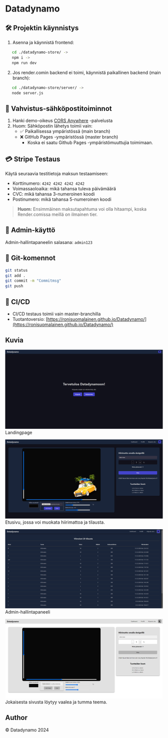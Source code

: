 # Datadynamo

## 🛠️ Projektin käynnistys

1. Asenna ja käynnistä frontend:   
```bash
   cd ./datadynamo-store/ ->
   npm i ->
   npm run dev   
```

2. Jos render.comin backend ei toimi, käynnistä paikallinen backend (main branch):   
```bash
   cd ./datadynamo-store/server/ ->
   node server.js   
```

## 📧 Vahvistus-sähköpostitoiminnot

1. Hanki demo-oikeus [CORS Anywhere](https://cors-anywhere.herokuapp.com/corsdemo) -palvelusta
2. Huom: Sähköpostin lähetys toimii vain:
   - ✅ Paikallisessa ympäristössä (main branch)
   - ❌ GitHub Pages -ympäristössä (master branch)
      - Koska ei saatu Github Pages -ympäristömuuttujia toimimaan.

## 💳 Stripe Testaus

Käytä seuraavia testitietoja maksun testaamiseen:
- Korttinumero: `4242 4242 4242 4242`
- Voimassaoloaika: mikä tahansa tuleva päivämäärä
- CVC: mikä tahansa 3-numeroinen koodi
- Postinumero: mikä tahansa 5-numeroinen koodi

> **Huom:** Ensimmäinen maksutapahtuma voi olla hitaampi, koska Render.comissa meillä on ilmainen tier.

## 🔐 Admin-käyttö

Admin-hallintapaneelin salasana: `admin123`

## 🔄 Git-komennot

```bash
git status
git add .
git commit -m "Commitmsg"
git push
```

## 🚀 CI/CD

- CI/CD testaus toimii vain master-branchilla
- Tuotantoversio: [https://ronisuomalainen.github.io/Datadynamo/](https://ronisuomalainen.github.io/Datadynamo/)

## Kuvia
![login](/images/image.png)
Landingpage

![main](/images/image-2.png)
Etusivu, jossa voi muokata hiirimattoa ja tilausta.

![admin](/images/image-3.png)
Admin-hallintapaneeli

![lightmode](/images/image-4.png)
Jokaisesta sivusta löytyy vaalea ja tumma teema.

## Author
 © Datadynamo 2024
